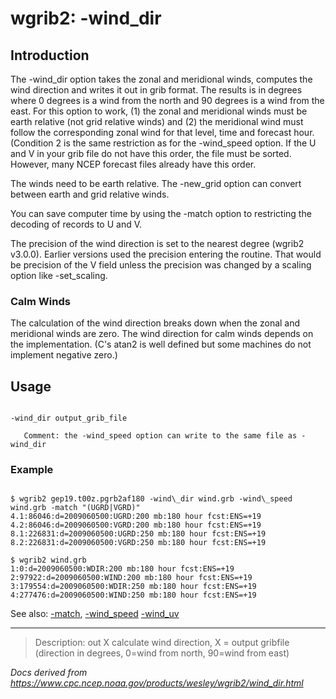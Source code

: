 # wgrib2: -wind_dir

## Introduction

The -wind_dir option takes the zonal and meridional winds,
computes the wind direction and writes it out in grib format. The results
is in degrees where 0 degrees is a wind from the north and 90 degrees is a wind from
the east. For this option to
work, (1) the zonal and meridional winds must be earth relative (not grid relative
winds) and (2) the meridional wind must follow the corresponding zonal wind for that
level, time and forecast hour. (Condition 2 is the same restriction as for the
-wind_speed option. If the U and V in your grib file do not have
this order, the file must be sorted. However, many NCEP forecast files already
have this order.

The winds need to be earth relative. The -new_grid option
can convert between earth and grid relative winds.

You can save computer time by using the -match option
to restricting the decoding of records to U and V.

The precision of the wind direction is set to the nearest degree (wgrib2 v3.0.0).
Earlier versions used the precision entering the routine. That would be precision
of the V field unless the precision was changed by a scaling option like -set_scaling.

### Calm Winds

The calculation of the wind direction breaks down when the zonal and meridional
winds are zero. The wind direction for calm winds depends on the implementation.
(C's atan2 is well defined but some machines do not implement negative zero.)

## Usage

```

-wind_dir output_grib_file

   Comment: the -wind_speed option can write to the same file as -wind_dir

```

### Example

```

$ wgrib2 gep19.t00z.pgrb2af180 -wind\_dir wind.grb -wind\_speed wind.grb -match "(UGRD|VGRD)"
4.1:86046:d=2009060500:UGRD:200 mb:180 hour fcst:ENS=+19
4.2:86046:d=2009060500:VGRD:200 mb:180 hour fcst:ENS=+19
8.1:226831:d=2009060500:UGRD:250 mb:180 hour fcst:ENS=+19
8.2:226831:d=2009060500:VGRD:250 mb:180 hour fcst:ENS=+19

$ wgrib2 wind.grb
1:0:d=2009060500:WDIR:200 mb:180 hour fcst:ENS=+19
2:97922:d=2009060500:WIND:200 mb:180 hour fcst:ENS=+19
3:179554:d=2009060500:WDIR:250 mb:180 hour fcst:ENS=+19
4:277476:d=2009060500:WIND:250 mb:180 hour fcst:ENS=+19

```

See also: [-match](./match.md),
[-wind_speed](./wind_speed.md)
[-wind_uv](./wind_uv.md)

---

> Description: out X calculate wind direction, X = output gribfile (direction in degrees, 0=wind from north, 90=wind from east)

_Docs derived from <https://www.cpc.ncep.noaa.gov/products/wesley/wgrib2/wind_dir.html>_
